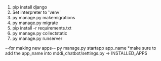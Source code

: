 1. pip install django
2. Set interpreter to 'venv'
3. py manage.py makemigrations
4. py manage.py migrate
5. pip install -r requirements.txt
6. py manage.py collectstatic
7. py manage.py runserver

--for making new apps--
py manage.py startapp app_name
*make sure to add the app_name into mddi_chatbot/settings.py -> INSTALLED_APPS